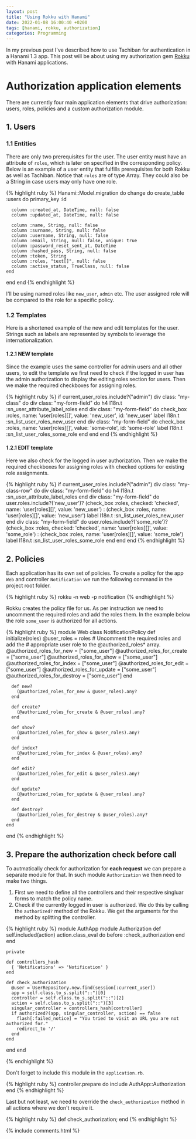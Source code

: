 ```yaml
---
layout: post
title: "Using Rokku with Hanami"
date: 2022-01-08 16:00:40 +0200
tags: [hanami, rokku, authorization]
categories: Programming
---
```


In my previous post I've described how to use Tachiban for authentication in a Hanami 1.3 app. This post will be about using my authorization gem [Rokku](https://github.com/sebastjan-hribar/rokku) with Hanami applications.

# Authorization application elements
There are currently four main application elements that drive authorization: users, roles, policies and a custom authorization module.

## 1. Users

### 1.1 Entities
There are only two prerequisites for the user. The user entity must have an attribute of `roles`, which is later on specified in the corresponding policy. Below is an example of a user entity that fulfills prerequisites for both Rokku as well as Tachiban. Notice that `roles` are of type Array. They could also be a String in case users may only have one role.

{% highlight ruby %}
Hanami::Model.migration do
  change do
    create_table :users do
      primary_key :id

      column :created_at, DateTime, null: false
      column :updated_at, DateTime, null: false

      column :name, String, null: false
      column :surname, String, null: false
      column :username, String, null: false
      column :email, String, null: false, unique: true
      column :password_reset_sent_at, DateTime
      column :hashed_pass, String, null: false
      column :token, String
      column :roles, "text[]", null: false
      column :active_status, TrueClass, null: false
    end
  end
end
{% endhighlight %}

I'll be using named roles like `new_user`, `admin` etc. The user assigned role will be compared to the role for a specific policy.

### 1.2 Templates
Here is a shortened example of the new and edit templates for the user. Strings such as labels are represented by symbols to leverage the internationalization.

#### 1.2.1 NEW template
Since the example uses the same controller for admin users and all other users, to edit the template we first need to check if the logged in user has the admin authorization to display the editing roles section for users. Then we make the required checkboxes for assigning roles.

{% highlight ruby %}
if current_user_roles.include?("admin")
  div class: "my-class" do
    div class: "my-form-field" do
      h4 I18n.t :sn_user_attribute_label_roles
    end
    div class: "my-form-field" do
      check_box :roles, name: 'user[roles][]', value: 'new_user', id: 'new_user'
      label I18n.t :sn_list_user_roles_new_user
    end
    div class: "my-form-field" do
      check_box :roles, name: 'user[roles][]', value: 'some-role', id: 'some-role'
      label I18n.t :sn_list_user_roles_some_role
    end
  end
end
{% endhighlight %}

#### 1.2.1 EDIT template
Here we also check for the logged in user authorization. Then we make the required checkboxes for assigning roles with checked options for existing role assignments.

{% highlight ruby %}
if current_user_roles.include?("admin")
  div class: "my-class-row" do
    div class: "my-form-field" do
      h4 I18n.t :sn_user_attribute_label_roles
    end
    div class: "my-form-field" do
      user.roles.include?('new_user')? (check_box :roles, checked: 'checked', name: 'user[roles][]', value: 'new_user') : (check_box :roles, name: 'user[roles][]', value: 'new_user')
      label I18n.t :sn_list_user_roles_new_user
    end
    div class: "my-form-field" do
      user.roles.include?('some_role')? (check_box :roles, checked: 'checked', name: 'user[roles][]', value: 'some_role') : (check_box :roles, name: 'user[roles][]', value: 'some_role')
      label I18n.t :sn_list_user_roles_some_role
    end
  end
end
{% endhighlight %}


## 2. Policies
Each application has its own set of policies. To create a policy for the app `Web` and controller `Notification` we run the following command in the project root folder.

{% highlight ruby %}
rokku -n web -p notification
{% endhighlight %}

Rokku creates the policy file for us. As per instruction we need to uncomment the required roles and add the roles them. In the example below the role `some_user` is authorized for all actions.

{% highlight ruby %}
  module Web
    class NotificationPolicy
      def initialize(roles)
        @user_roles = roles
        # Uncomment the required roles and add the
        # appropriate user role to the @authorized_roles* array.
        @authorized_roles_for_new = ["some_user"]
        @authorized_roles_for_create = ["some_user"]
        @authorized_roles_for_show = ["some_user"]
        @authorized_roles_for_index = ["some_user"]
        @authorized_roles_for_edit = ["some_user"]
        @authorized_roles_for_update = ["some_user"]
        @authorized_roles_for_destroy = ["some_user"]
      end

      def new?
        (@authorized_roles_for_new & @user_roles).any?
      end

      def create?
        (@authorized_roles_for_create & @user_roles).any?
      end

      def show?
        (@authorized_roles_for_show & @user_roles).any?
      end

      def index?
        (@authorized_roles_for_index & @user_roles).any?
      end

      def edit?
        (@authorized_roles_for_edit & @user_roles).any?
      end

      def update?
        (@authorized_roles_for_update & @user_roles).any?
      end

      def destroy?
        (@authorized_roles_for_destroy & @user_roles).any?
      end
    end
  end
{% endhighlight %}


## 3. Prepare the authorization check before call
To autmatically check for authorization for **each request** we can prepare a separate module for that. In such module `Authorization` we then need to make two things.
1. First we need to define all the controllers and their respective singluar forms to match the policy name. 
2. Check if the currently logged in user is authorized. We do this by calling the `authorized?` method of the Rokku. We get the arguments for the method by splitting the controller.


{% highlight ruby %}
module AuthApp
  module Authorization
    def self.included(action)
      action.class_eval do
        before :check_authorization
      end
    end

    private

    def controllers_hash
      { 'Notifications' => 'Notification' }
    end

    def check_authorization
      @user = UserRepository.new.find(session[:current_user])
      app = self.class.to_s.split("::")[0]
      controller = self.class.to_s.split("::")[2]
      action = self.class.to_s.split("::")[3]
      singular_controller = controllers_hash[controller]
      if authorized?(app, singular_controller, action) == false
        flash[:failed_notice] = "You tried to visit an URL you are not authorized for."
        redirect_to '/'
      end
    end
  end
end

{% endhighlight %}


Don't forget to include this module in the `application.rb`.

{% highlight ruby %}
controller.prepare do
  include AuthApp::Authorization
end
{% endhighlight %}

Last but not least, we need to override the `check_authorization` method in all actions where we don't require it.

{% highlight ruby %}
def check_authorization; end
{% endhighlight %}

{% include comments.html %}
